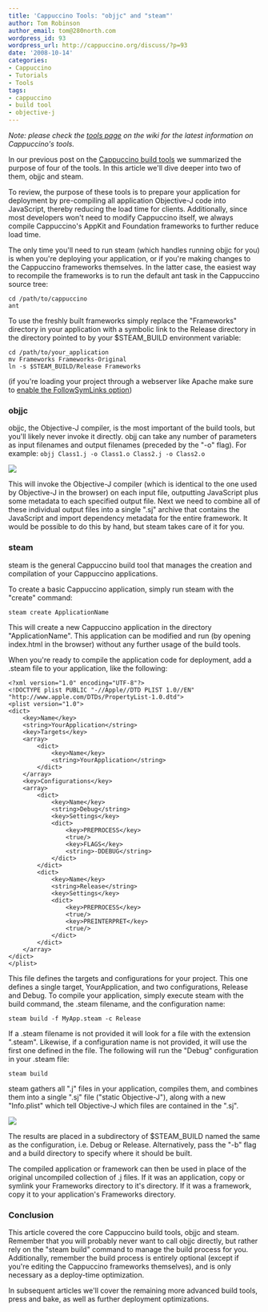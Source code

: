 ```yaml
---
title: 'Cappuccino Tools: "objjc" and "steam"'
author: Tom Robinson
author_email: tom@280north.com
wordpress_id: 93
wordpress_url: http://cappuccino.org/discuss/?p=93
date: '2008-10-14'
categories:
- Cappuccino
- Tutorials
- Tools
tags:
- cappuccino
- build tool
- objective-j
---
```



_Note: please check the [tools page](https://github.com/cappuccino/cappuccino/wiki/tools) on the wiki for the latest information on Cappuccino's tools._

In our previous post on the [Cappuccino build tools](http://www.cappuccino-project.org/discuss/2008/10/06/the-cappuccino-build-tools/) we summarized the purpose of four of the tools. In this article we'll dive deeper into two of them, objjc and steam.

To review, the purpose of these tools is to prepare your application for deployment by pre-compiling all application Objective-J code into JavaScript, thereby reducing the load time for clients. Additionally, since most developers won't need to modify Cappuccino itself, we always compile Cappuccino's AppKit and Foundation frameworks to further reduce load time.

The only time you'll need to run steam (which handles running objjc for you) is when you're deploying your application, or if you're making changes to the Cappuccino frameworks themselves. In the latter case, the easiest way to recompile the frameworks is to run the default ant task in the Cappuccino source tree:

	cd /path/to/cappuccino
	ant

To use the freshly built frameworks simply replace the "Frameworks" directory in your application with a symbolic link to the Release directory in the directory pointed to by your $STEAM_BUILD environment variable:

	cd /path/to/your_application
	mv Frameworks Frameworks-Original
	ln -s $STEAM_BUILD/Release Frameworks

(if you're loading your project through a webserver like Apache make sure to [enable the FollowSymLinks option](http://tlrobinson.net/blog/?p=40))

### objjc

 objjc, the Objective-J compiler, is the most important of the build tools, but you'll likely never invoke it directly. objj can take any number of parameters as input filenames and output filenames (preceded by the "-o" flag). For example:
``objj Class1.j -o Class1.o Class2.j -o Class2.o``

![](/img/cpo-uploads/2008/10/objjc1.png)

This will invoke the Objective-J compiler (which is identical to the one used by Objective-J in the browser) on each input file, outputting JavaScript plus some metadata to each specified output file. Next we need to combine all of these individual output files into a single ".sj" archive that contains the JavaScript and import dependency metadata for the entire framework. It would be possible to do this by hand, but steam takes care of it for you.

### steam

steam is the general Cappuccino build tool that manages the creation and compilation of your Cappuccino applications.

To create a basic Cappuccino application, simply run steam with the "create" command:

``steam create ApplicationName``

This will create a new Cappuccino application in the directory "ApplicationName". This application can be modified and run (by opening index.html in the browser) without any further usage of the build tools.

When you're ready to compile the application code for deployment, add a .steam file to your application, like the following:

    <?xml version="1.0" encoding="UTF-8"?>
    <!DOCTYPE plist PUBLIC "-//Apple//DTD PLIST 1.0//EN" "http://www.apple.com/DTDs/PropertyList-1.0.dtd">
    <plist version="1.0">
    <dict>
        <key>Name</key>
        <string>YourApplication</string>
        <key>Targets</key>
        <array>
            <dict>
                <key>Name</key>
                <string>YourApplication</string>
            </dict>
        </array>
        <key>Configurations</key>
        <array>
            <dict>
                <key>Name</key>
                <string>Debug</string>
                <key>Settings</key>
                <dict>
                    <key>PREPROCESS</key>
                    <true/>
                    <key>FLAGS</key>
                    <string>-DDEBUG</string>
                </dict>
            </dict>
            <dict>
                <key>Name</key>
                <string>Release</string>
                <key>Settings</key>
                <dict>
                    <key>PREPROCESS</key>
                    <true/>
                    <key>PREINTERPRET</key>
                    <true/>
                </dict>
            </dict>
        </array>
    </dict>
    </plist>

This file defines the targets and configurations for your project. This one defines a single target, YourApplication, and two configurations, Release and Debug. To compile your application, simply execute steam with the build command, the .steam filename, and the configuration name:

``steam build -f MyApp.steam -c Release``

If a .steam filename is not provided it will look for a file with the extension ".steam". Likewise, if a configuration name is not provided, it will use the first one defined in the file. The following will run the "Debug" configuration in your .steam file:

``steam build``

steam gathers all ".j" files in your application, compiles them, and combines them into a single ".sj" file ("static Objective-J"), along with a new "Info.plist" which tell Objective-J which files are contained in the ".sj".

![](/img/cpo-uploads/2008/10/steam1.png)

The results are placed in a subdirectory of $STEAM_BUILD named the same as the configuration, i.e. Debug or Release. Alternatively, pass the "-b" flag and a build directory to specify where it should be built.

The compiled application or framework can then be used in place of the original uncompiled collection of .j files. If it was an application, copy or symlink your Frameworks directory to it's directory. If it was a framework, copy it to your application's Frameworks directory.

### Conclusion

This article covered the core Cappuccino build tools, objjc and steam. Remember that you will probably never want to call objjc directly, but rather rely on the "steam build" command to manage the build process for you. Additionally, remember the build process is entirely optional (except if you're editing the Cappuccino frameworks themselves), and is only necessary as a deploy-time optimization.

In subsequent articles we'll cover the remaining more advanced build tools, press and bake, as well as further deployment optimizations.




